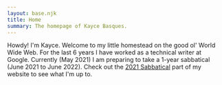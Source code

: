 ```yaml
---
layout: base.njk
title: Home
summary: The homepage of Kayce Basques.
---
```


Howdy! I'm Kayce. Welcome to my little homestead on the good ol' World Wide Web.
For the last 6 years I have worked as a technical writer at Google. Currently
(May 2021) I am preparing to take a 1-year sabbatical (June 2021 to June 2022).
Check out the [2021 Sabbatical](/sabbatical/) part of my website to see what
I'm up to.
